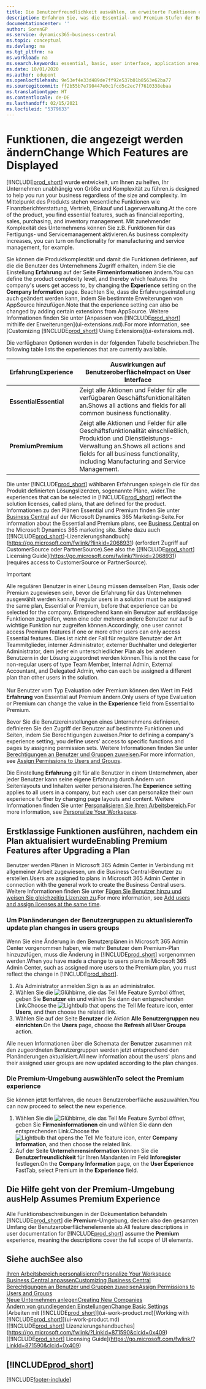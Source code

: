 ```yaml
---
title: Die Benutzerfreundlichkeit auswählen, um erweiterte Funktionen ein- oder auszublenden| Microsoft Docs
description: Erfahren Sie, was die Essential- und Premium-Stufen der Benutzerfreundlichkeit für die Benutzerschnittstelle, Anwendungsbereiche und Ihr Unternehmen bedeutet.
documentationcenter: ''
author: SorenGP
ms.service: dynamics365-business-central
ms.topic: conceptual
ms.devlang: na
ms.tgt_pltfrm: na
ms.workload: na
ms.search.keywords: essential, basic, user interface, application area, experience
ms.date: 10/01/2020
ms.author: edupont
ms.openlocfilehash: 9e53ef4e33d489de7ff92e537b01b8563e62ba77
ms.sourcegitcommit: ff2b55b7e790447e0c1fcd5c2ec7f7610338ebaa
ms.translationtype: HT
ms.contentlocale: de-DE
ms.lasthandoff: 02/15/2021
ms.locfileid: "5379633"
---
```

# <a name="change-which-features-are-displayed"></a><span data-ttu-id="2042a-103">Funktionen, die angezeigt werden ändern</span><span class="sxs-lookup"><span data-stu-id="2042a-103">Change Which Features are Displayed</span></span>
[!INCLUDE[prod_short](includes/prod_short.md)] <span data-ttu-id="2042a-104">wurde entwickelt, um Ihnen zu helfen, Ihr Unternehmen unabhängig von Größe und Komplexität zu führen.</span><span class="sxs-lookup"><span data-stu-id="2042a-104">is designed to help you run your business regardless of the size and complexity.</span></span> <span data-ttu-id="2042a-105">Im Mittelpunkt des Produkts stehen wesentliche Funktionen wie Finanzberichterstattung, Vertrieb, Einkauf und Lagerverwaltung.</span><span class="sxs-lookup"><span data-stu-id="2042a-105">At the core of the product, you find essential features, such as financial reporting, sales, purchasing, and inventory management.</span></span> <span data-ttu-id="2042a-106">Mit zunehmender Komplexität des Unternehmens können Sie z.B. Funktionen für das Fertigungs- und Servicemanagement aktivieren.</span><span class="sxs-lookup"><span data-stu-id="2042a-106">As business complexity increases, you can turn on functionality for manufacturing and service management, for example.</span></span>

<span data-ttu-id="2042a-107">Sie können die Produktkomplexität und damit die Funktionen definieren, auf die die Benutzer des Unternehmens Zugriff erhalten, indem Sie die Einstellung **Erfahrung** auf der Seite **Firmeninformationen** ändern.</span><span class="sxs-lookup"><span data-stu-id="2042a-107">You can define the product complexity level, and thereby which features the company's users get access to, by changing the **Experience** setting on the **Company Information** page.</span></span> <span data-ttu-id="2042a-108">Beachten Sie, dass die Erfahrungseinstellung auch geändert werden kann, indem Sie bestimmte Erweiterungen von AppSource hinzufügen.</span><span class="sxs-lookup"><span data-stu-id="2042a-108">Note that the experience setting can also be changed by adding certain extensions from AppSource.</span></span> <span data-ttu-id="2042a-109">Weitere Informationen finden Sie unter [Anpassen von [!INCLUDE[prod_short](includes/prod_short.md)] mithilfe der Erweiterungen](ui-extensions.md).</span><span class="sxs-lookup"><span data-stu-id="2042a-109">For more information, see [Customizing [!INCLUDE[prod_short](includes/prod_short.md)] Using Extensions](ui-extensions.md).</span></span>

<span data-ttu-id="2042a-110">Die verfügbaren Optionen werden in der folgenden Tabelle beschrieben.</span><span class="sxs-lookup"><span data-stu-id="2042a-110">The following table lists the experiences that are currently available.</span></span>

| <span data-ttu-id="2042a-111">Erfahrung</span><span class="sxs-lookup"><span data-stu-id="2042a-111">Experience</span></span> | <span data-ttu-id="2042a-112">Auswirkungen auf Benutzeroberfläche</span><span class="sxs-lookup"><span data-stu-id="2042a-112">Impact on User Interface</span></span> |
| --- | --- |
| <span data-ttu-id="2042a-113">**Essential**</span><span class="sxs-lookup"><span data-stu-id="2042a-113">**Essential**</span></span> |<span data-ttu-id="2042a-114">Zeigt alle Aktionen und Felder für alle verfügbaren Geschäftsfunktionalitäten an.</span><span class="sxs-lookup"><span data-stu-id="2042a-114">Shows all actions and fields for all common business functionality.</span></span>|
| <span data-ttu-id="2042a-115">**Premium**</span><span class="sxs-lookup"><span data-stu-id="2042a-115">**Premium**</span></span> |<span data-ttu-id="2042a-116">Zeigt alle Aktionen und Felder für alle Geschäftsfunktionalität einschließlich, Produktion und Dienstleistungs-Verwaltung an.</span><span class="sxs-lookup"><span data-stu-id="2042a-116">Shows all actions and fields for all business functionality, including Manufacturing and Service Management.</span></span>|

<span data-ttu-id="2042a-117">Die unter [!INCLUDE[prod_short](includes/prod_short.md)] wählbaren Erfahrungen spiegeln die für das Produkt definierten Lösungslizenzen, sogenannte Pläne, wider.</span><span class="sxs-lookup"><span data-stu-id="2042a-117">The experiences that can be selected in [!INCLUDE[prod_short](includes/prod_short.md)] reflect the solution licenses, called plans, that are defined for the product.</span></span> <span data-ttu-id="2042a-118">Informationen zu den Plänen Essential und Premium finden Sie unter [Business Central](https://go.microsoft.com/fwlink/?linkid=870242) auf der Microsoft Dynamics 365 Marketing-Seite.</span><span class="sxs-lookup"><span data-stu-id="2042a-118">For information about the Essential and Premium plans, see [Business Central](https://go.microsoft.com/fwlink/?linkid=870242) on the Microsoft Dynamics 365 marketing site.</span></span> <span data-ttu-id="2042a-119">Siehe dazu auch [[!INCLUDE[prod_short](includes/prod_short.md)]-Lizenzierungshandbuch](https://go.microsoft.com/fwlink/?linkid=2068931) (erfordert Zugriff auf CustomerSource oder PartnerSource).</span><span class="sxs-lookup"><span data-stu-id="2042a-119">See also the [[!INCLUDE[prod_short](includes/prod_short.md)] Licensing Guide](https://go.microsoft.com/fwlink/?linkid=2068931) (requires access to CustomerSource or PartnerSource).</span></span>

> [!IMPORTANT]  
> <span data-ttu-id="2042a-120">Alle regulären Benutzer in einer Lösung müssen demselben Plan, Basis oder Premium zugewiesen sein, bevor die Erfahrung für das Unternehmen ausgewählt werden kann.</span><span class="sxs-lookup"><span data-stu-id="2042a-120">All regular users in a solution must be assigned the same plan, Essential or Premium, before that experience can be selected for the company.</span></span> <span data-ttu-id="2042a-121">Entsprechend kann ein Benutzer auf erstklassige Funktionen zugreifen, wenn eine oder mehrere andere Benutzer nur auf b wichtige Funktion nur zugreifen können.</span><span class="sxs-lookup"><span data-stu-id="2042a-121">Accordingly, one user cannot access Premium features if one or more other users can only access Essential features.</span></span> <span data-ttu-id="2042a-122">Dies ist nicht der Fall für reguläre Benutzer der Art Teammitglieder, interner Administrator, externer Buchhalter und delegierter Administrator, dem jeder ein unterschiedlicher Plan als bei anderen Benutzern in der Lösung zugeordnet werden können.</span><span class="sxs-lookup"><span data-stu-id="2042a-122">This is not the case for non-regular users of type Team Member, Internal Admin, External Accountant, and Delegated Admin, who can each be assigned a different plan than other users in the solution.</span></span><br /><br /> <span data-ttu-id="2042a-123">Nur Benutzer vom Typ Evaluation oder Premium können den Wert im Feld **Erfahrung** von Essential auf Premium ändern.</span><span class="sxs-lookup"><span data-stu-id="2042a-123">Only users of type Evaluation or Premium can change the value in the **Experience** field from Essential to Premium.</span></span>

<span data-ttu-id="2042a-124">Bevor Sie die Benutzereinstellungen eines Unternehmens definieren, definieren Sie den Zugriff der Benutzer auf bestimmte Funktionen und Seiten, indem Sie Berechtigungen zuweisen.</span><span class="sxs-lookup"><span data-stu-id="2042a-124">Prior to defining a company's experience setting, you define users' access to specific functions and pages by assigning permission sets.</span></span> <span data-ttu-id="2042a-125">Weitere Informationen finden Sie unter [Berechtigungen an Benutzer und Gruppen zuweisen](ui-define-granular-permissions.md).</span><span class="sxs-lookup"><span data-stu-id="2042a-125">For more information, see [Assign Permissions to Users and Groups](ui-define-granular-permissions.md).</span></span>

<span data-ttu-id="2042a-126">Die Einstellung **Erfahrung** gilt für alle Benutzer in einem Unternehmen, aber jeder Benutzer kann seine eigene Erfahrung durch Ändern von Seitenlayouts und Inhalten weiter personalisieren.</span><span class="sxs-lookup"><span data-stu-id="2042a-126">The **Experience** setting applies to all users in a company, but each user can personalize their own experience further by changing page layouts and content.</span></span> <span data-ttu-id="2042a-127">Weitere Informationen finden Sie unter [Personalisieren Sie Ihren Arbeitsbereich](ui-personalization-user.md).</span><span class="sxs-lookup"><span data-stu-id="2042a-127">For more information, see [Personalize Your Workspace](ui-personalization-user.md).</span></span>

## <a name="enabling-premium-features-after-upgrading-a-plan"></a><span data-ttu-id="2042a-128">Erstklassige Funktionen ausführen, nachdem ein Plan aktualisiert wurde</span><span class="sxs-lookup"><span data-stu-id="2042a-128">Enabling Premium Features after Upgrading a Plan</span></span>
<span data-ttu-id="2042a-129">Benutzer werden Plänen in Microsoft 365 Admin Center in Verbindung mit allgemeiner Arbeit zugewiesen, um die Business Central-Benutzer zu erstellen.</span><span class="sxs-lookup"><span data-stu-id="2042a-129">Users are assigned to plans in Microsoft 365 Admin Center in connection with the general work to create the Business Central users.</span></span> <span data-ttu-id="2042a-130">Weitere Informationen finden Sie unter [Fügen Sie Benutzer hinzu und weisen Sie gleichzeitig Lizenzen zu](/microsoft-365/admin/add-users/add-users?view=o365-worldwide&preserve-view=true).</span><span class="sxs-lookup"><span data-stu-id="2042a-130">For more information, see [Add users and assign licenses at the same time](/microsoft-365/admin/add-users/add-users?view=o365-worldwide&preserve-view=true).</span></span>

### <a name="to-update-plan-changes-in-users-groups"></a><span data-ttu-id="2042a-131">Um Planänderungen der Benutzergruppen zu aktualisieren</span><span class="sxs-lookup"><span data-stu-id="2042a-131">To update plan changes in users groups</span></span>
<span data-ttu-id="2042a-132">Wenn Sie eine Änderung in den Benutzerplänen in Microsoft 365 Admin Center vorgenommen haben, wie mehr Benutzer dem Premium-Plan hinzuzufügen, muss die Änderung in [!INCLUDE[prod_short](includes/prod_short.md)] vorgenommen werden.</span><span class="sxs-lookup"><span data-stu-id="2042a-132">When you have made a change to users plans in Microsoft 365 Admin Center, such as assigned more users to the Premium plan, you must reflect the change in [!INCLUDE[prod_short](includes/prod_short.md)].</span></span>

1. <span data-ttu-id="2042a-133">Als Administrator anmelden.</span><span class="sxs-lookup"><span data-stu-id="2042a-133">Sign is as an administrator.</span></span>
2. <span data-ttu-id="2042a-134">Wählen Sie die ![Glühbirne, die das Tell Me Feature](media/ui-search/search_small.png "Was möchten Sie tun?") Symbol öffnet, geben Sie **Benutzer** ein und wählen Sie dann den entsprechenden Link.</span><span class="sxs-lookup"><span data-stu-id="2042a-134">Choose the ![Lightbulb that opens the Tell Me feature](media/ui-search/search_small.png "Tell me what you want to do") icon, enter **Users**, and then choose the related link.</span></span>
3. <span data-ttu-id="2042a-135">Wählen Sie auf der Seite **Benutzer** die Aktion **Alle Benutzergruppen neu einrichten**.</span><span class="sxs-lookup"><span data-stu-id="2042a-135">On the **Users** page, choose the **Refresh all User Groups** action.</span></span>

<span data-ttu-id="2042a-136">Alle neuen Informationen über die Schemata der Benutzer zusammen mit den zugeordneten Benutzergruppen werden jetzt entsprechend den Planänderungen aktualisiert.</span><span class="sxs-lookup"><span data-stu-id="2042a-136">All new information about the users' plans and their assigned user groups are now updated according to the plan changes.</span></span>

### <a name="to-select-the-premium-experience"></a><span data-ttu-id="2042a-137">Die Premium-Umgebung auswählen</span><span class="sxs-lookup"><span data-stu-id="2042a-137">To select the Premium experience</span></span>
<span data-ttu-id="2042a-138">Sie können jetzt fortfahren, die neuen Benutzeroberfläche auszuwählen.</span><span class="sxs-lookup"><span data-stu-id="2042a-138">You can now proceed to select the new experience.</span></span>
1. <span data-ttu-id="2042a-139">Wählen Sie die ![Glühbirne, die das Tell Me Feature](media/ui-search/search_small.png "Was möchten Sie tun?") Symbol öffnet, geben Sie **Firmeninformationen** ein und wählen Sie dann den entsprechenden Link.</span><span class="sxs-lookup"><span data-stu-id="2042a-139">Choose the ![Lightbulb that opens the Tell Me feature](media/ui-search/search_small.png "Tell me what you want to do") icon, enter **Company Information**, and then choose the related link.</span></span>
2. <span data-ttu-id="2042a-140">Auf der Seite **Unternehmensinformation** können Sie die **Benutzerfreundlichkeit** für Ihren Mandanten im Feld **Inforegister** festlegen.</span><span class="sxs-lookup"><span data-stu-id="2042a-140">On the **Company Information** page, on the **User Experience** FastTab, select Premium  in the **Experience** field.</span></span>

## <a name="help-assumes-premium-experience"></a><span data-ttu-id="2042a-141">Die Hilfe geht von der Premium-Umgebung aus</span><span class="sxs-lookup"><span data-stu-id="2042a-141">Help Assumes Premium Experience</span></span>
<span data-ttu-id="2042a-142">Alle Funktionsbeschreibungen in der Dokumentation behandeln [!INCLUDE[prod_short](includes/prod_short.md)] die **Premium**-Umgebung, decken also den gesamten Umfang der Benutzeroberflächenelemente ab.</span><span class="sxs-lookup"><span data-stu-id="2042a-142">All feature descriptions in user documentation for [!INCLUDE[prod_short](includes/prod_short.md)] assume the **Premium** experience, meaning the descriptions cover the full scope of UI elements.</span></span>

## <a name="see-also"></a><span data-ttu-id="2042a-143">Siehe auch</span><span class="sxs-lookup"><span data-stu-id="2042a-143">See also</span></span>
[<span data-ttu-id="2042a-144">Ihren Arbeitsbereich personalisieren</span><span class="sxs-lookup"><span data-stu-id="2042a-144">Personalize Your Workspace</span></span>](ui-personalization-user.md)  
[<span data-ttu-id="2042a-145">Business Central anpassen</span><span class="sxs-lookup"><span data-stu-id="2042a-145">Customizing Business Central</span></span>](ui-customizing-overview.md)  
[<span data-ttu-id="2042a-146">Berechtigungen an Benutzer und Gruppen zuweisen</span><span class="sxs-lookup"><span data-stu-id="2042a-146">Assign Permissions to Users and Groups</span></span>](ui-define-granular-permissions.md)  
[<span data-ttu-id="2042a-147">Neue Unternehmen anlegen</span><span class="sxs-lookup"><span data-stu-id="2042a-147">Creating New Companies</span></span>](about-new-company.md)  
[<span data-ttu-id="2042a-148">Ändern von grundlegenden Einstellungen</span><span class="sxs-lookup"><span data-stu-id="2042a-148">Change Basic Settings</span></span>](ui-change-basic-settings.md)  
<span data-ttu-id="2042a-149">[Arbeiten mit [!INCLUDE[prod_short](includes/prod_short.md)]](ui-work-product.md)</span><span class="sxs-lookup"><span data-stu-id="2042a-149">[Working with [!INCLUDE[prod_short](includes/prod_short.md)]](ui-work-product.md)</span></span>  
<span data-ttu-id="2042a-150">[[!INCLUDE[prod_short](includes/prod_short.md)] Lizenzierungshandbuches](https://go.microsoft.com/fwlink/?LinkId=871590&clcid=0x409)</span><span class="sxs-lookup"><span data-stu-id="2042a-150">[[!INCLUDE[prod_short](includes/prod_short.md)] Licensing Guide](https://go.microsoft.com/fwlink/?LinkId=871590&clcid=0x409)</span></span>

## [!INCLUDE[prod_short](includes/free_trial_md.md)]  


[!INCLUDE[footer-include](includes/footer-banner.md)]